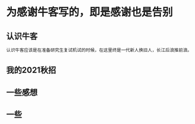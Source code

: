# 为感谢牛客写的，即是感谢也是告别
>> 
## 认识牛客
```markdown
认识牛客应该是在准备研究生复试机试的时候，在这里终是一代新人换旧人，长江后浪推前浪。
```
## 我的2021秋招
### 
###
###
###
## 一些感想

## 一些